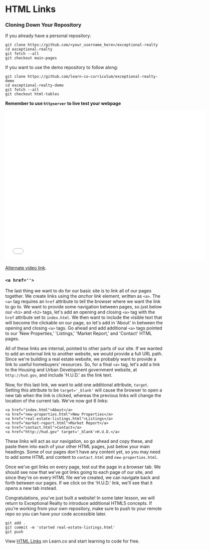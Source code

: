 # HTML Links

### Cloning Down Your Repository

If you already have a personal repository:

```
git clone https://github.com/<your_username_here>/exceptional-realty
cd exceptional-realty
git fetch --all
git checkout main-pages
```

If you want to use the demo repository to follow along:

```
git clone https://github.com/learn-co-curriculum/exceptional-realty-demo
cd exceptional-realty-demo
git fetch --all
git checkout html-tables
```

**Remember to use `httpserver` to live test your webpage**

<iframe width="640" height="480" src="//www.youtube.com/embed/_vZ7x_nFSl0?rel=0&modestbranding=1" frameborder="0" allowfullscreen></iframe>

<p><a href="https://www.youtube.com/watch?v=_vZ7x_nFSl0">Alternate video link</a>.</p>

### `<a href=''>`

The last thing we want to do for our basic site is to link all of our pages
together. We create links using the _anchor link_ element, written as `<a>`.
The `<a>` tag requires an `href` attribute to tell the browser where we want
the link to go to. We want to provide some navigation between pages, so just
below our `<h1>` and `<h2>` tags, let's add an opening and closing `<a>` tag
with the `href` attribute set to `index.html`. We then want to include the
visible text that will become the clickable on our page, so let's add in
'About' in between the opening and closing `<a>` tags. Go ahead and add
additional `<a>` tags pointed to our 'New Properties,' 'Listings,' 'Market
Report,' and 'Contact' HTML pages.

All of these links are internal, pointed to other parts of our site. If we
wanted to add an external link to another website, we would provide a full URL
path. Since we're building a real estate website, we probably want to provide a link
to useful homebuyers' resources. So, for a final `<a>` tag, let's add a link to
the Housing and Urban Development government website, at `http://hud.gov`, and
include 'H.U.D.' as the link text.

Now, for this last link, we want to add one additional attribute, `target`.
Setting this attribute to be `target='_blank'` will cause the browser to open a
new tab when the link is clicked, whereas the previous links will change the
location of the current tab. We've now got 6 links:

```
<a href="index.html">About</a>
<a href="new-properties.html">New Properties</a>
<a href="real-estate-listings.html">Listings</a>
<a href="market-report.html">Market Report</a>
<a href="contact.html">Contact</a>
<a href="http://hud.gov" target='_blank'>H.U.D.</a>
```

These links will act as our navigation, so go ahead and copy these, and paste
them into each of your other HTML pages, just below your main headings. Some of
our pages don't have any content yet, so you may need to add some HTML and
content to `contact.html` and `new-properties.html`.

Once we've got links on every page, test out the page in a browser tab. We
should see now that we've got links going to each page of our site, and since
they're on every HTML file we've created, we can navigate back and forth
between our pages. If we click on the 'H.U.D.' link, we'll see that it opens a
new tab instead.

Congratulations, you've just built a website! In some later lesson, we will
return to Exceptional Realty to introduce additional HTML5 concepts. If you're
working from your own repository, make sure to push to your remote repo so you
can have your code accessible later.

```
git add .
git commit -m 'started real-estate-listings.html'
git push
```

<p data-visibility="hidden">View <a href="https://learn.co/lessons/html-links" title="HTML Links">HTML Links</a> on Learn.co and start learning to code for free.</p>
